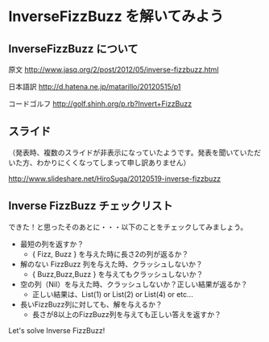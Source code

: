 InverseFizzBuzz を解いてみよう
===============
## InverseFizzBuzz について
原文
http://www.jasq.org/2/post/2012/05/inverse-fizzbuzz.html

日本語訳
http://d.hatena.ne.jp/matarillo/20120515/p1

コードゴルフ
http://golf.shinh.org/p.rb?Invert+FizzBuzz

## スライド
（発表時、複数のスライドが非表示になっていたようです。発表を聞いていただいた方、わかりにくくなってしまって申し訳ありません）

http://www.slideshare.net/HiroSuga/20120519-inverse-fizzbuzz

## Inverse FizzBuzz チェックリスト
できた！と思ったそのあとに・・・以下のことをチェックしてみましょう。

* 最短の列を返すか？
    * { Fizz, Buzz } を与えた時に長さ2の列が返るか？
* 解のない FizzBuzz 列を与えた時、クラッシュしないか？
    * { Buzz,Buzz,Buzz } を与えてもクラッシュしないか？
* 空の列（Nil）を与えた時、クラッシュしないか？正しい結果が返るか？
    * 正しい結果は、List(1) or List(2) or List(4) or etc...
* 長いFizzBuzz列に対しても、解を与えるか？
    * 長さが8以上のFizzBuzz列を与えても正しい答えを返すか？ 


Let's solve Inverse FizzBuzz!